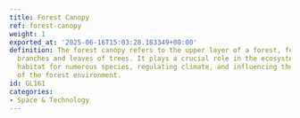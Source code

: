 ```yaml
---
title: Forest Canopy
ref: forest-canopy
weight: 1
exported_at: '2025-06-16T15:03:28.183349+00:00'
definition: The forest canopy refers to the upper layer of a forest, formed by the
  branches and leaves of trees. It plays a crucial role in the ecosystem by providing
  habitat for numerous species, regulating climate, and influencing the overall health
  of the forest environment.
id: GL161
categories:
- Space & Technology
---
```


